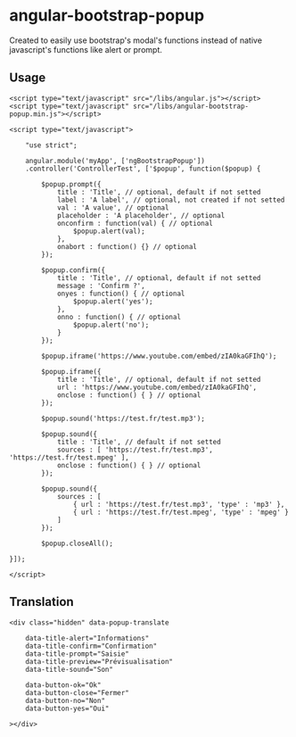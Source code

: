 # angular-bootstrap-popup

Created to easily use bootstrap's modal's functions instead of native javascript's functions like alert or prompt.

## Usage

    <script type="text/javascript" src="/libs/angular.js"></script>
    <script type="text/javascript" src="/libs/angular-bootstrap-popup.min.js"></script>

    <script type="text/javascript">

        "use strict";

        angular.module('myApp', ['ngBootstrapPopup'])
        .controller('ControllerTest', ['$popup', function($popup) {

            $popup.prompt({
                title : 'Title', // optional, default if not setted
                label : 'A label', // optional, not created if not setted
                val : 'A value', // optional
                placeholder : 'A placeholder', // optional
                onconfirm : function(val) { // optional
                    $popup.alert(val);
                },
                onabort : function() {} // optional
            });

            $popup.confirm({
                title : 'Title', // optional, default if not setted
                message : 'Confirm ?',
                onyes : function() { // optional
                    $popup.alert('yes');
                },
                onno : function() { // optional
                    $popup.alert('no');
                }
            });

            $popup.iframe('https://www.youtube.com/embed/zIA0kaGFIhQ');

            $popup.iframe({
                title : 'Title', // optional, default if not setted
                url : 'https://www.youtube.com/embed/zIA0kaGFIhQ',
                onclose : function() { } // optional
            });

            $popup.sound('https://test.fr/test.mp3');

            $popup.sound({
                title : 'Title', // default if not setted
                sources : [ 'https://test.fr/test.mp3', 'https://test.fr/test.mpeg' ],
                onclose : function() { } // optional
            });

            $popup.sound({
                sources : [
                    { url : 'https://test.fr/test.mp3', 'type' : 'mp3' },
                    { url : 'https://test.fr/test.mpeg', 'type' : 'mpeg' }
                ]
            });

            $popup.closeAll();

    }]);

    </script>

## Translation

    <div class="hidden" data-popup-translate

        data-title-alert="Informations"
        data-title-confirm="Confirmation"
        data-title-prompt="Saisie"
        data-title-preview="Prévisualisation"
        data-title-sound="Son"

        data-button-ok="Ok"
        data-button-close="Fermer"
        data-button-no="Non"
        data-button-yes="Oui"

    ></div>